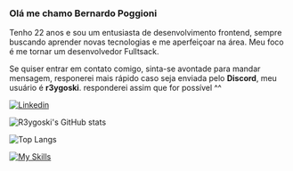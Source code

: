 ### Olá me chamo Bernardo Poggioni
Tenho 22 anos e sou um entusiasta de desenvolvimento frontend, sempre buscando aprender novas tecnologias e me aperfeiçoar na área. Meu foco é me tornar um desenvolvedor Fulltsack.

Se quiser entrar em contato comigo, sinta-se avontade para mandar mensagem, responerei mais rápido caso seja enviada pelo **Discord**, meu usuário é **r3ygoski**. responderei assim que for possível ^^

[![Linkedin](https://img.shields.io/badge/LinkedIn-0077B5?style=for-the-badge&logo=linkedin&logoColor=white)](https://www.linkedin.com/in/bernardo-poggioni-3746a42a5/)

![R3ygoski's GitHub stats](https://github-readme-stats.vercel.app/api?username=r3ygoski&show_icons=true&theme=shadow_red)


![Top Langs](https://github-readme-stats.vercel.app/api/top-langs/?username=r3ygoski&layout=compact)

[![My Skills](https://skillicons.dev/icons?i=html,css,js,sass,less,tailwind,nextjs,react,vue,angular,python,cs&perline=3)](https://skillicons.dev)
